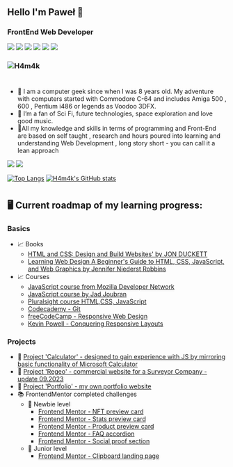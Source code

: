 # 
## Hello I'm Paweł 👋
### FrontEnd Web Developer 
![](https://img.shields.io/badge/Structure-HTML5-informational?style=flat&logo=<LOGO_NAME>&logoColor=white&color=e54d26)
![](https://img.shields.io/badge/Style-CSS3-informational?style=flat&logo=<LOGO_NAME>&logoColor=white&color=0b73ba)
![](https://img.shields.io/badge/Adv.Style-SASS-informational?style=flat&logo=<LOGO_NAME>&logoColor=white&color=cf649a)
![](https://img.shields.io/badge/Methodology-BEM-informational?style=flat&logo=<LOGO_NAME>&logoColor=white&color=2bbc8a)
![](https://img.shields.io/badge/Mechanics-JavaScript-informational?style=flat&logo=<LOGO_NAME>&logoColor=white&color=d9b82d)
![](https://img.shields.io/badge/VSC-GIT-informational?style=flat&logo=<LOGO_NAME>&logoColor=white&color=f05033)
### [](https://www.codewars.com/users/H4m4k) ![H4m4k](https://www.codewars.com/users/H4m4k/badges/small)
#




- 🧑 I am a computer geek since when I was 8 years old. My adventure with computers started with Commodore C-64 and includes Amiga 500 , 600 , Pentium i486 or legends as Voodoo 3DFX.
- 👀 I’m a fan of Sci Fi, future technologies, space exploration and love good music.
- :honeybee:All my knowledge and skills in terms of programming and Front-End are based on self taught , research and hours poured into learning and understanding Web Development , long story short - you can call it a lean approach


<a target="_blank"
href="https://www.linkedin.com/in/pawel--janik"><img
src="https://img.shields.io/badge/-LinkedIn-0077b5?style=for-the-badge&logo=LinkedIn&logoColor=white"></img></a>
<a target="_blank"
href="mailto:pawel.janik.1983@gmail.com"><img
src="https://img.shields.io/badge/-Gmail-D14836?style=for-the-badge&logo=Gmail&logoColor=white"></img></a>

[![Top Langs](https://github-readme-stats-sigma-five.vercel.app/api/top-langs/?username=h4m4k&theme=vue-dark)](https://github.com/anuraghazra/github-readme-stats)
[![H4m4k's GitHub stats](https://github-readme-stats-sigma-five.vercel.app/api?username=h4m4k&count_private=true&theme=vue-dark)](https://github.com/h4m4k/github-readme-stats)


#
## 🖥️ Current roadmap of my learning progress:
### Basics
+   📈 Books
       - [HTML and CSS: Design and Build Websites' by JON DUCKETT](https://www.amazon.com/HTML-CSS-Design-Build-Websites/dp/1118008189)
       - [Learning Web Design A Beginner's Guide to HTML, CSS, JavaScript, and Web Graphics by Jennifer Niederst Robbins](https://learningwebdesign.com/)
+   📈 Courses
       - [JavaScript course from Mozilla Developer Network](https://developer.mozilla.org/en-US/docs/Web/JavaScript/Guide)
       - [JavaScript course by Jad Joubran](https://learnjavascript.online/)
       - [Pluralsight course HTML,CSS, JavaScript](https://www.pluralsight.com/) 
       - [Codecademy - Git](https://www.codecademy.com/resources/docs/git)
       - [freeCodeCamp - Responsive Web Design](https://www.freecodecamp.org/certification/H4m4k/responsive-web-design)
       - [Kevin Powell - Conquering Responsive Layouts](https://courses.kevinpowell.co/conquering-responsive-layouts)
### Projects
+   📇 [Project 'Calculator' - designed to gain experience with JS by mirroring basic functionality of Microsoft Calculator](https://calculator-object.vercel.app/)
+   📇 [Project 'Regeo' - commercial website for a Surveyor Company - update 09.2023](http://www.regeo.pl)
+   📇 [Project 'Portfolio' - my own portfolio website](https://h4m4k.github.io/)
+  📚 FrontendMentor completed challenges 
     - 📗   Newbie level
          -    [Frontend Mentor - NFT preview card](https://nft-preview-card-component-iota-blue.vercel.app/)
          -    [Frontend Mentor - Stats preview card](https://stats-preview-chi-blond.vercel.app/)
          -    [Frontend Mentor - Product preview card](https://product-preview-card-murex.vercel.app)
          -    [Frontend Mentor - FAQ accordion](https://faq-accordion-main-wxdy.vercel.app/)
          -    [Frontend Mentor - Social proof section](https://social-proof-section-master-eta-six.vercel.app)
     - 📙   Junior level
       -    [Frontend Mentor - Clipboard landing page](https://clipboard-landing-page-master-hazel-alpha.vercel.app/)
          
###




<!---
H4m4k/H4m4k is a ✨ special ✨ repository because its `README.md` (this file) appears on your GitHub profile.
You can click the Preview link to take a https://www.codewars.com/dashboard
- look at your changes.
--->
